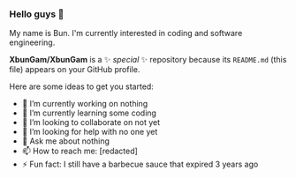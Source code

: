 ### Hello guys 👋
My name is Bun. I'm currently interested in coding and software engineering.

**XbunGam/XbunGam** is a ✨ _special_ ✨ repository because its `README.md` (this file) appears on your GitHub profile.

Here are some ideas to get you started:

- 🔭 I’m currently working on nothing
- 🌱 I’m currently learning some coding
- 👯 I’m looking to collaborate on not yet
- 🤔 I’m looking for help with no one yet
- 💬 Ask me about nothing
- 📫 How to reach me: [redacted]
- ⚡ Fun fact: I still have a barbecue sauce that expired 3 years ago
